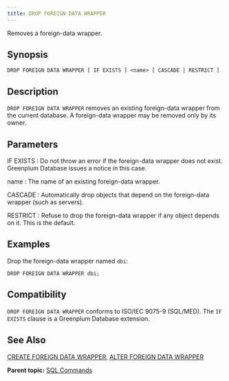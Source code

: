 ```yaml
---
title: DROP FOREIGN DATA WRAPPER 
---
```


Removes a foreign-data wrapper.

## <a id="section2"></a>Synopsis 

``` {#sql_command_synopsis}
DROP FOREIGN DATA WRAPPER [ IF EXISTS ] <name> [ CASCADE | RESTRICT ]
```

## <a id="section3"></a>Description 

`DROP FOREIGN DATA WRAPPER` removes an existing foreign-data wrapper from the current database. A foreign-data wrapper may be removed only by its owner.

## <a id="section4"></a>Parameters 

IF EXISTS
:   Do not throw an error if the foreign-data wrapper does not exist. Greenplum Database issues a notice in this case.

name
:   The name of an existing foreign-data wrapper.

CASCADE
:   Automatically drop objects that depend on the foreign-data wrapper \(such as servers\).

RESTRICT
:   Refuse to drop the foreign-data wrapper if any object depends on it. This is the default.

## <a id="section6"></a>Examples 

Drop the foreign-data wrapper named `dbi`:

```
DROP FOREIGN DATA WRAPPER dbi;
```

## <a id="section7"></a>Compatibility 

`DROP FOREIGN DATA WRAPPER` conforms to ISO/IEC 9075-9 \(SQL/MED\). The `IF EXISTS` clause is a Greenplum Database extension.

## <a id="section8"></a>See Also 

[CREATE FOREIGN DATA WRAPPER](CREATE_FOREIGN_DATA_WRAPPER.html), [ALTER FOREIGN DATA WRAPPER](ALTER_FOREIGN_DATA_WRAPPER.html)

**Parent topic:** [SQL Commands](../sql_commands/sql_ref.html)

